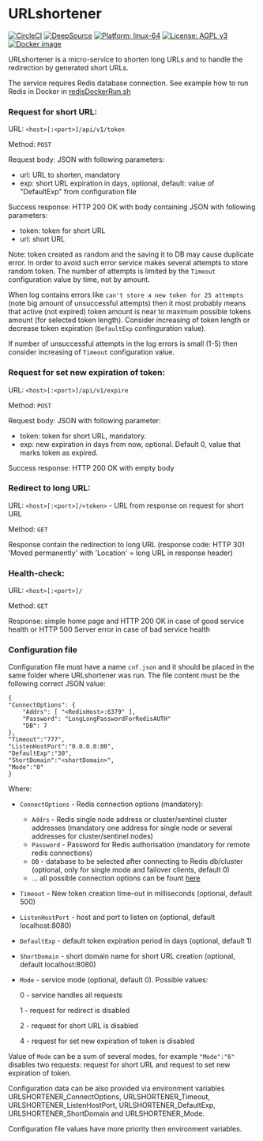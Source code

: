 # URLshortener
[![CircleCI](https://circleci.com/gh/slytomcat/URLshortener.svg?style=svg)](https://circleci.com/gh/slytomcat/URLshortener)
[![DeepSource](https://img.shields.io/badge/Deepsource-Passed-brightgreen)](https://deepsource.io/gh/slytomcat/URLshortener)
[![Platform: linux-64](https://img.shields.io/badge/Platform-linux--64-blue)]()
[![License: AGPL v3](https://img.shields.io/badge/License-AGPL%20v3-blue.svg)](https://www.gnu.org/licenses/agpl-3.0)
[![Docker image](https://img.shields.io/badge/Docker-image-blue)](https://hub.docker.com/r/slytomcat/urlshortener)

URLshortener is a micro-service to shorten long URLs and to handle the redirection by generated short URLs.

The service requires Redis database connection. See example how to run Redis in Docker in [redisDockerRun.sh](https://github.com/slytomcat/URLshortener/blob/master/redisDockerRun.sh)


### Request for short URL:

URL: `<host>[:<port>]/api/v1/token`

Method: `POST`

Request body: JSON with following parameters:

- url: URL to shorten, mandatory
- exp: short URL expiration in days, optional, default: value of "DefaultExp" from configuration file

Success response: HTTP 200 OK with body containing JSON with following parameters:

- token: token for short URL
- url: short URL

Note: token created as random and the saving it to DB may cause duplicate error. In order to avoid such error service makes several attempts to store random token. The number of attempts is limited by the `Timeout` configuration value by time, not by amount.

When log contains errors like `can't store a new token for 25 attempts` (note big amount of unsuccessful attempts) then it most probably means that active (not expired) token amount is near to maximum possible tokens amount (for selected token length). Consider increasing of token length or decrease token expiration (`DefaultExp` confinguration value).

If number of unsuccessful attempts in the log errors is small (1-5) then consider increasing of `Timeout` configuration value.

### Request for set new expiration of token:

URL: `<host>[:<port>]/api/v1/expire`

Method: `POST`

Request body: JSON with following parameter:

- token: token for short URL, mandatory.
- exp: new expiration in days from now, optional. Default 0, value that marks token as expired.

Success response: HTTP 200 OK with empty body

### Redirect to long URL:
URL: `<host>[:<port>]/<token>` - URL from response on request for short URL

Method: `GET`

Response contain the redirection to long URL (response code: HTTP 301 'Moved permanently' with 'Location' = long URL in response header)

### Health-check:
URL: `<host>[:<port>]/`

Method: `GET`

Response: simple home page and HTTP 200 OK in case of good service health or HTTP 500 Server error in case of bad service health


### Configuration file

Configuration file must have a name `cnf.json` and it should be placed in the same folder where URLshortener was run. The file content must be the following correct JSON value:

    {
    "ConnectOptions": {
        "Addrs": [ "<RedisHost>:6379" ],
        "Password": "LongLongPasswordForRedisAUTH"
        "DB": 7
    },
    "Timeout":"777",
    "ListenHostPort":"0.0.0.0:80",
    "DefaultExp":"30",
    "ShortDomain":"<shortDomain>",
    "Mode":"0"
    }

Where:

- `ConnectOptions` - Redis connection options (mandatory):
    - `Addrs` - Redis single node address or cluster/sentinel cluster addresses (mandatory one address for single node or several addresses for cluster/sentinel nodes)
    - `Password` - Password for Redis authorisation (mandatory for remote redis connections)
    - `DB` - database to be selected after connecting to Redis db/cluster (optional, only for single mode and failover clients, default 0)
    - ... all possible connection options can be fount [here](https://godoc.org/github.com/go-redis/redis#UniversalOptions)
- `Timeout` - New token creation time-out in milliseconds (optional, default 500)
- `ListenHostPort` - host and port to listen on (optional, default localhost:8080)
- `DefaultExp` - default token expiration period in days (optional, default 1)
- `ShortDomain` - short domain name for short URL creation (optional, default localhost:8080)
- `Mode` - service mode (optional, default 0). Possible values:

   0 - service handles all requests

   1 - request for redirect is disabled

   2 - request for short URL is disabled

   4 - request for set new expiration of token is disabled

Value of `Mode` can be a sum of several modes, for example `"Mode":"6"` disables two requests: request for short URL and request to set new expiration of token.

Configuration data can be also provided via environment variables URLSHORTENER_ConnectOptions, URLSHORTENER_Timeout, URLSHORTENER_ListenHostPort, URLSHORTENER_DefaultExp, URLSHORTENER_ShortDomain and URLSHORTENER_Mode.

Configuration file values have more priority then environment variables.
